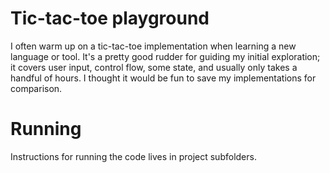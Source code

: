 # Tic-tac-toe playground

I often warm up on a tic-tac-toe implementation when learning a new language or tool. It's a pretty good rudder for guiding my initial exploration; it covers user input, control flow, some state, and usually only takes a handful of hours. I thought it would be fun to save my implementations for comparison.

# Running

Instructions for running the code lives in project subfolders.
